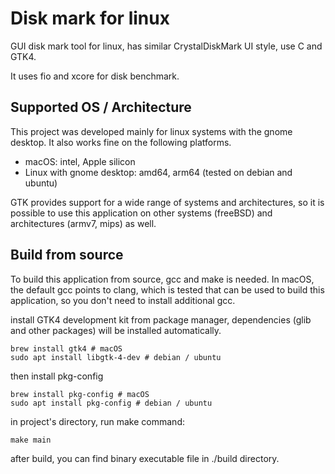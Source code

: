 # Disk mark for linux
GUI disk mark tool for linux, has similar CrystalDiskMark UI style, use C and GTK4.

It uses fio and xcore for disk benchmark.

## Supported OS / Architecture
This project was developed mainly for linux systems with the gnome desktop. It also works fine on the following platforms.

* macOS: intel, Apple silicon
* Linux with gnome desktop: amd64, arm64 (tested on debian and ubuntu)

GTK provides support for a wide range of systems and architectures, so it is possible to use this application on other systems (freeBSD) and architectures (armv7, mips) as well.

## Build from source
To build this application from source, gcc and make is needed. In macOS, the default gcc points to clang, which is tested that can be used to build this application, so you don't need to install additional gcc.

install GTK4 development kit from package manager, dependencies (glib and other packages) will be installed automatically.
```shell
brew install gtk4 # macOS
sudo apt install libgtk-4-dev # debian / ubuntu
```
then install pkg-config 
```shell
brew install pkg-config # macOS
sudo apt install pkg-config # debian / ubuntu
```
in project's directory, run make command:
```shell
make main
```
after build, you can find binary executable file in ./build directory.